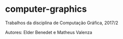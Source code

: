 # computer-graphics
Trabalhos da disciplina de Computação Gráfica, 2017/2

Autores: Elder Benedet e Matheus Valenza
